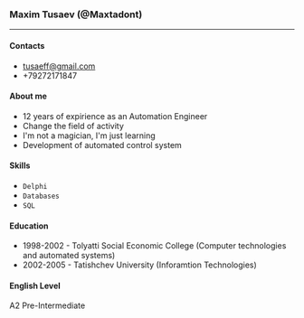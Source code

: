 ### Maxim Tusaev (@Maxtadont)
***
#### Contacts
* tusaeff@gmail.com
* +79272171847
#### About me
* 12 years of expirience as an Automation Engineer
* Change the field of activity
* I'm not a magician, I'm just learning
* Development of automated control system
#### Skills
* `Delphi`
* `Databases`
* `SQL`
#### Education
* 1998-2002 - Tolyatti Social Economic College (Computer technologies and automated systems)
* 2002-2005 - Tatishchev University (Inforamtion Technologies)
#### English Level
A2 Pre-Intermediate
